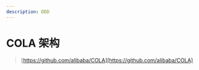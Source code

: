 ```yaml
---
description: DDD
---
```


# COLA  架构

> [https://github.com/alibaba/COLA](https://github.com/alibaba/COLA)
